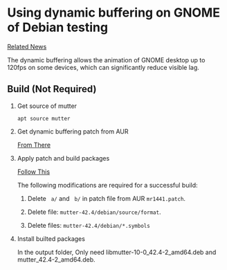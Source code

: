 # Using dynamic buffering on GNOME of Debian testing

[Related News](https://www.phoronix.com/news/GNOME-Triple-Buffering-2x)

The dynamic buffering allows the animation of GNOME desktop up to 120fps on some devices, which can significantly reduce visible lag.

## Build (Not Required)

1. Get source of mutter

    `apt source mutter`

2. Get dynamic buffering patch from AUR

    [From There](https://aur.archlinux.org/packages/mutter-dynamic-buffering)

3. Apply patch and build packages

    [Follow This](https://medium.com/@da.mikulasova/apply-patch-for-debian-package-968b8929fda)

    The following modifications are required for a successful build:

    1. Delete ` a/` and ` b/` in patch file from AUR `mr1441.patch`.

    2. Delete file: `mutter-42.4/debian/source/format`.

    3. Delete files: `mutter-42.4/debian/*.symbols`

4. Install builted packages

    In the output folder, Only need libmutter-10-0_42.4-2_amd64.deb and mutter_42.4-2_amd64.deb.
